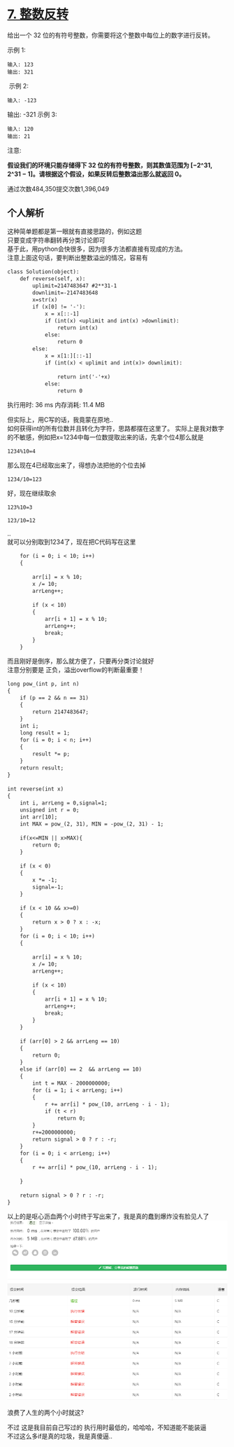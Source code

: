 # [7. 整数反转](https://leetcode-cn.com/problems/reverse-integer/)
给出一个 32 位的有符号整数，你需要将这个整数中每位上的数字进行反转。

示例 1:
```
输入: 123
输出: 321
```
 示例 2:
```
输入: -123
```
输出: -321
示例 3:
```
输入: 120
输出: 21
```
注意:

__假设我们的环境只能存储得下 32 位的有符号整数，则其数值范围为 [−2^31,  2^31 − 1]。请根据这个假设，如果反转后整数溢出那么就返回 0。__

通过次数484,350提交次数1,396,049

## 个人解析
这种简单题都是第一眼就有直接思路的，例如这题  
只要变成字符串翻转再分类讨论即可  
基于此，用python会快很多，因为很多方法都直接有现成的方法。  
注意上面这句话，要判断出整数溢出的情况，容易有
```
class Solution(object):
    def reverse(self, x):
        uplimit=2147483647 #2**31-1
        downlimit=-2147483648
        x=str(x)
        if (x[0] != '-'):
            x = x[::-1]
            if (int(x) <uplimit and int(x) >downlimit):
                return int(x)
            else:
                return 0
        else:
            x = x[1:][::-1]
            if (int(x) < uplimit and int(x)> downlimit):
                
                return int('-'+x)
            else:
                return 0
```
执行用时: 36 ms
内存消耗: 11.4 MB

但实际上，用C写的话，我竟蒙在原地..  
如何获得int的所有位数并且转化为字符，思路都摆在这里了。
实际上是我对数字的不敏感，例如把x=1234中每一位数提取出来的话，先拿个位4那么就是  
```
1234%10=4
```
那么现在4已经取出来了，得想办法把他的个位去掉
```
1234/10=123
```
好，现在继续取余
```
123%10=3
```
```
123/10=12
```
..  
就可以分别取到1234了，现在把C代码写在这里
```
    for (i = 0; i < 10; i++)
    {

        arr[i] = x % 10;
        x /= 10;
        arrLeng++;
        
        if (x < 10)
        {
            arr[i + 1] = x % 10;
            arrLeng++;
            break;
        }
    }
```
而且刚好是倒序，那么就方便了，只要再分类讨论就好  
注意分别要是  正负，溢出overflow的判断最重要！
```
long pow_(int p, int n)
{
    if (p == 2 && n == 31)
    {
        return 2147483647;
    }
    int i;
    long result = 1;
    for (i = 0; i < n; i++)
    {
        result *= p;
    }
    return result;
}

int reverse(int x)
{
    int i, arrLeng = 0,signal=1;
    unsigned int r = 0;
    int arr[10];
    int MAX = pow_(2, 31), MIN = -pow_(2, 31) - 1;

    if(x<=MIN || x>MAX){
        return 0;
    }

    if (x < 0)
    {
        x *= -1;
        signal=-1;
    }

    if (x < 10 && x>=0)
    {
        return x > 0 ? x : -x;
    }
    for (i = 0; i < 10; i++)
    {

        arr[i] = x % 10;
        x /= 10;
        arrLeng++;
        
        if (x < 10)
        {
            arr[i + 1] = x % 10;
            arrLeng++;
            break;
        }
    }

    if (arr[0] > 2 && arrLeng == 10)
    {
        return 0;
    }
    else if (arr[0] == 2  && arrLeng == 10)
    {
        int t = MAX - 2000000000;
        for (i = 1; i < arrLeng; i++)
        {
            r += arr[i] * pow_(10, arrLeng - i - 1);
            if (t < r)
                return 0;
        }
        r+=2000000000;
        return signal > 0 ? r : -r;
    }
    for (i = 0; i < arrLeng; i++)
    {
        r += arr[i] * pow_(10, arrLeng - i - 1);
        
    }

    return signal > 0 ? r : -r;
}
```

以上的是呕心沥血两个小时终于写出来了，我是真的蠢到爆炸没有脸见人了    
![img](img/c.png)  

浪费了人生的两个小时就这?

不过  这是我目前自己写过的 执行用时最低的，哈哈哈，不知道能不能装逼  
不过这么多if是真的垃圾，我是真傻逼..  